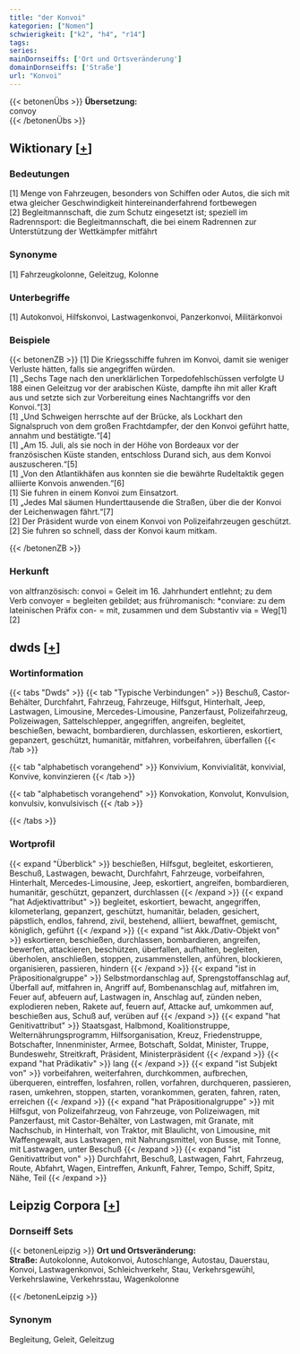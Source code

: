 ```yaml
---
title: "der Konvoi"
kategorien: ["Nomen"]
schwierigkeit: ["k2", "h4", "r14"]
tags:
series:
mainDornseiffs: ['Ort und Ortsveränderung']
domainDornseiffs: ['Straße']
url: "Konvoi"
---
```


{{< betonenÜbs >}}
**Übersetzung:**  
convoy  
{{< /betonenÜbs >}}

## Wiktionary [[+](https://de.wiktionary.org/wiki/Konvoi)]

### Bedeutungen
[1] Menge von Fahrzeugen, besonders von Schiffen oder Autos, die sich mit etwa gleicher Geschwindigkeit hintereinanderfahrend fortbewegen  
[2] Begleitmannschaft, die zum Schutz eingesetzt ist; speziell im Radrennsport: die Begleitmannschaft, die bei einem Radrennen zur Unterstützung der Wettkämpfer mitfährt  

### Synonyme
[1] Fahrzeugkolonne, Geleitzug, Kolonne  

### Unterbegriffe
[1] Autokonvoi, Hilfskonvoi, Lastwagenkonvoi, Panzerkonvoi, Militärkonvoi  

### Beispiele
{{< betonenZB >}}
[1] Die Kriegsschiffe fuhren im Konvoi, damit sie weniger Verluste hätten, falls sie angegriffen würden.  
[1] „Sechs Tage nach den unerklärlichen Torpedofehlschüssen verfolgte U 188 einen Geleitzug vor der arabischen Küste, dampfte ihn mit aller Kraft aus und setzte sich zur Vorbereitung eines Nachtangriffs vor den Konvoi.“[3]  
[1] „Und Schweigen herrschte auf der Brücke, als Lockhart den Signalspruch von dem großen Frachtdampfer, der den Konvoi geführt hatte, annahm und bestätigte.“[4]  
[1] „Am 15. Juli, als sie noch in der Höhe von Bordeaux vor der französischen Küste standen, entschloss Durand sich, aus dem Konvoi auszuscheren.“[5]  
[1] „Von den Atlantikhäfen aus konnten sie die bewährte Rudeltaktik gegen alliierte Konvois anwenden.“[6]  
[1] Sie fuhren in einem Konvoi zum Einsatzort.  
[1] „Jedes Mal säumen Hunderttausende die Straßen, über die der Konvoi der Leichenwagen fährt.“[7]  
[2] Der Präsident wurde von einem Konvoi von Polizeifahrzeugen geschützt.  
[2] Sie fuhren so schnell, dass der Konvoi kaum mitkam.  

{{< /betonenZB >}}
### Herkunft
von altfranzösisch: convoi = Geleit im 16. Jahrhundert entlehnt; zu dem Verb convoyer = begleiten gebildet; aus frühromanisch: *conviare: zu dem lateinischen Präfix con- = mit, zusammen und dem Substantiv via = Weg[1][2]  



## dwds [[+](https://www.dwds.de/wb/Konvoi)]

### Wortinformation
{{< tabs "Dwds" >}}
{{< tab "Typische Verbindungen" >}}
Beschuß, Castor-Behälter, Durchfahrt, Fahrzeug, Fahrzeuge, Hilfsgut, Hinterhalt, Jeep, Lastwagen, Limousine, Mercedes-Limousine, Panzerfaust, Polizeifahrzeug, Polizeiwagen, Sattelschlepper, angegriffen, angreifen, begleitet, beschießen, bewacht, bombardieren, durchlassen, eskortieren, eskortiert, gepanzert, geschützt, humanitär, mitfahren, vorbeifahren, überfallen
{{< /tab >}}

{{< tab "alphabetisch vorangehend" >}}
Konvivium, Konvivialität, konvivial, Konvive, konvinzieren
{{< /tab >}}

{{< tab "alphabetisch vorangehend" >}}
Konvokation, Konvolut, Konvulsion, konvulsiv, konvulsivisch
{{< /tab >}}

{{< /tabs >}}

### Wortprofil
{{< expand "Überblick" >}} beschießen, Hilfsgut, begleitet, eskortieren, Beschuß, Lastwagen, bewacht, Durchfahrt, Fahrzeuge, vorbeifahren, Hinterhalt, Mercedes-Limousine, Jeep, eskortiert, angreifen, bombardieren, humanitär, geschützt, gepanzert, durchlassen {{< /expand >}}
{{< expand "hat Adjektivattribut" >}} begleitet, eskortiert, bewacht, angegriffen, kilometerlang, gepanzert, geschützt, humanitär, beladen, gesichert, päpstlich, endlos, fahrend, zivil, bestehend, alliiert, bewaffnet, gemischt, königlich, geführt {{< /expand >}}
{{< expand "ist Akk./Dativ-Objekt von" >}} eskortieren, beschießen, durchlassen, bombardieren, angreifen, bewerfen, attackieren, beschützen, überfallen, aufhalten, begleiten, überholen, anschließen, stoppen, zusammenstellen, anführen, blockieren, organisieren, passieren, hindern {{< /expand >}}
{{< expand "ist in Präpositionalgruppe" >}} Selbstmordanschlag auf, Sprengstoffanschlag auf, Überfall auf, mitfahren in, Angriff auf, Bombenanschlag auf, mitfahren im, Feuer auf, abfeuern auf, Lastwagen in, Anschlag auf, zünden neben, explodieren neben, Rakete auf, feuern auf, Attacke auf, umkommen auf, beschießen aus, Schuß auf, verüben auf {{< /expand >}}
{{< expand "hat Genitivattribut" >}} Staatsgast, Halbmond, Koalitionstruppe, Welternährungsprogramm, Hilfsorganisation, Kreuz, Friedenstruppe, Botschafter, Innenminister, Armee, Botschaft, Soldat, Minister, Truppe, Bundeswehr, Streitkraft, Präsident, Ministerpräsident {{< /expand >}}
{{< expand "hat Prädikativ" >}} lang {{< /expand >}}
{{< expand "ist Subjekt von" >}} vorbeifahren, weiterfahren, durchkommen, aufbrechen, überqueren, eintreffen, losfahren, rollen, vorfahren, durchqueren, passieren, rasen, umkehren, stoppen, starten, vorankommen, geraten, fahren, raten, erreichen {{< /expand >}}
{{< expand "hat Präpositionalgruppe" >}} mit Hilfsgut, von Polizeifahrzeug, von Fahrzeuge, von Polizeiwagen, mit Panzerfaust, mit Castor-Behälter, von Lastwagen, mit Granate, mit Nachschub, in Hinterhalt, von Traktor, mit Blaulicht, von Limousine, mit Waffengewalt, aus Lastwagen, mit Nahrungsmittel, von Busse, mit Tonne, mit Lastwagen, unter Beschuß {{< /expand >}}
{{< expand "ist Genitivattribut von" >}} Durchfahrt, Beschuß, Lastwagen, Fahrt, Fahrzeug, Route, Abfahrt, Wagen, Eintreffen, Ankunft, Fahrer, Tempo, Schiff, Spitz, Nähe, Teil {{< /expand >}}

## Leipzig Corpora [[+](https://corpora.uni-leipzig.de/en/res?word=Konvoi&corpusId=deu_newscrawl-public_2018)]

### Dornseiff Sets
{{< betonenLeipzig >}}
**Ort und Ortsveränderung:**  
**Straße:** Autokolonne, Autokonvoi, Autoschlange, Autostau, Dauerstau, Konvoi, Lastwagenkonvoi, Schleichverkehr, Stau, Verkehrsgewühl, Verkehrslawine, Verkehrsstau, Wagenkolonne  

{{< /betonenLeipzig >}}

### Synonym
Begleitung, Geleit, Geleitzug

